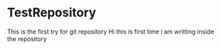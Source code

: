 # TestRepository
This is the first try for git repository
Hi this is first time i am writting inside the repository
